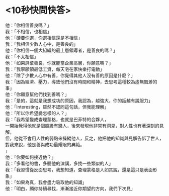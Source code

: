 # <10秒快問快答>

他：「你相信善良嗎？」  
我：「不相信，也相信」  
他：「硬要你選，你選相信還是不相信」  
我：「我相信少數人心中，是善良的」  
他：「你相信一個大組織的最上層領導者，是善良的嗎？」  
我：「不太相信」  
他：「如果屏棄善良，你就能當企業高層，你願意嗎？」  
我：「我寧願領最低工資，每天宅在家快樂打電動」  
他：「除了少數人心中有善，你覺得其他人沒有善的原因是什麼？」  
我：「因為經濟、壓力，導致他們沒有時間和精神，去思考這種較為虛無飄渺的事」  
他：「你願意幫他們找到善嗎？」  
我：「是的，這就是我想成功的原因，我認為，越強大，你的話越有說服力」  
他：「Interesting，雖然不認同這句話，但我能理解」  
他：「所以你希望變怎樣的人？」  
我：「我希望變成查理蒙格，也就是巴菲特的合夥人，  
一開始覺得他就是個超級有錢人，後來發現他非常有洞見，對人性也有著深刻的見解，  
但，他從不會用人性的弱點來操縱他人，反之，他把他的知識與見解告訴了世人，  
對我來說，他是善與成功最耀眼的典範。  
」  
他：「你要如何接近他？」  
我：「多看他的書，多聽他的演講，多找一些類似的人」  
我：「我習慣從反面思考，我想知道，查理蒙格是人如其說，還是這只是表面形象」  
我：「如果為真，我會盡力吸取他的知識」  
他：「明白，願你持續尋找，漸漸接近你期望的方向，我們下次見」  

